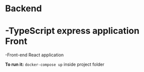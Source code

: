 Backend
====================
  -TypeScript express application
Front
====================
  -Front-end React application

__To run it:__
`docker-compose up` inside project folder
